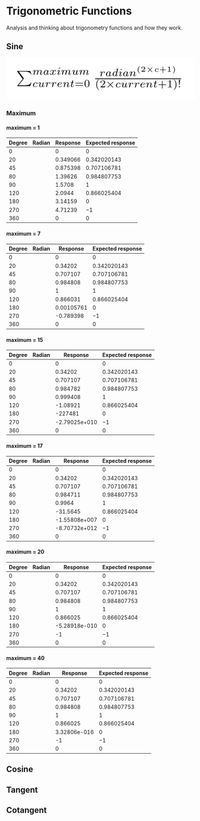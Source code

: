 # Trigonometric Functions
Analysis and thinking about trigonometry functions and how they work.

## Sine

![Sum Sine Expressions](Sine-Expression-Sum.png)

### Maximum

#### maximum = 1

| Degree  | Radian | 	Response 	   |	 Expected response 	   |
| ------- | ------ | ----------------- | ------------------------- |
| 0       |        | 0                 |  0                         |
| 20      |        | 0.349066           | 0.342020143                          |
| 45      |        | 0.875398          |  0.707106781                         |
| 80      |        | 1.39626          | 0.984807753                          |
| 90      |        | 1.5708                 | 1                          |
| 120     |        | 2.0944          | 0.866025404                          |
| 180     |        | 3.14159        | 0                          |
| 270     |        | 4.71239         | −1                          |
| 360     |        | 0                 | 0                          |

#### maximum = 7

| Degree  | Radian | 	Response 	   |	 Expected response 	   |
| ------- | ------ | ----------------- | ------------------------- |
| 0       |        | 0                 | 0                          |
| 20      |        | 0.34202           | 0.342020143                          |
| 45      |        | 0.707107          | 0.707106781                          |
| 80      |        | 0.984808          | 0.984807753                          |
| 90      |        | 1                 | 1                          |
| 120     |        | 0.866031          | 0.866025404                          |
| 180     |        | 0.00105761        | 0                          |
| 270     |        | -0.789398         | −1                          |
| 360     |        | 0                 | 0                          |


#### maximum = 15

| Degree  | Radian | 	Response 	   |	 Expected response 	   |
| ------- | ------ | ----------------- | ------------------------- |
| 0       |        | 0                 | 0                          |
| 20      |        | 0.34202           | 0.342020143                          |
| 45      |        | 0.707107          | 0.707106781                          |
| 80      |        | 0.984782          | 0.984807753                          |
| 90      |        | 0.999408                 | 1                          |
| 120     |        | -1.08921          | 0.866025404                          |
| 180     |        | -227481        | 0                          |
| 270     |        | -2.79025e+010         | −1                          |
| 360     |        | 0                 | 0                          |

#### maximum = 17

| Degree  | Radian | 	Response 	   |	 Expected response 	   |
| ------- | ------ | ----------------- | ------------------------- |
| 0       |        | 0                 | 0                          |
| 20      |        | 0.34202           | 0.342020143                          |
| 45      |        | 0.707107          | 0.707106781                          |
| 80      |        | 0.984711          | 0.984807753                          |
| 90      |        | 0.9964                 | 1                          |
| 120     |        | -31.5645          | 0.866025404                          |
| 180     |        | -1.55808e+007        | 0                          |
| 270     |        | -8.70732e+012         | −1                          |
| 360     |        | 0                 | 0                          |


#### maximum = 20

| Degree  | Radian | 	Response 	   |	 Expected response 	   |
| ------- | ------ | ----------------- | ------------------------- |
| 0       |        | 0                 | 0                          |
| 20      |        | 0.34202           | 0.342020143                          |
| 45      |        | 0.707107          | 0.707106781                          |
| 80      |        | 0.984808          | 0.984807753                          |
| 90      |        | 1                 | 1                          |
| 120     |        | 0.866025          | 0.866025404                          |
| 180     |        | -5.28918e-010        | 0                          |
| 270     |        | -1         | −1                          |
| 360     |        | 0                 | 0                          |


#### maximum = 40

| Degree  | Radian | 	Response 	   |	 Expected response 	   |
| ------- | ------ | ----------------- | ------------------------- |
| 0       |        | 0                 | 0                          |
| 20      |        | 0.34202           | 0.342020143                          |
| 45      |        | 0.707107          | 0.707106781                          |
| 80      |        | 0.984808          | 0.984807753                          |
| 90      |        | 1                 | 1                          |
| 120     |        | 0.866025          | 0.866025404                          |
| 180     |        | 3.32806e-016        | 0                          |
| 270     |        | -1         | −1                          |
| 360     |        | 0                 | 0                          |


## Cosine

## Tangent

## Cotangent
